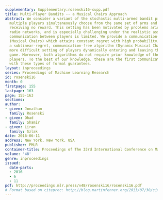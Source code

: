 ```yaml
---
supplementary: Supplementary:rosenski16-supp.pdf
title: Multi-Player Bandits -- a Musical Chairs Approach
abstract: We consider a variant of the stochastic multi-armed bandit problem, where
  multiple players simultaneously choose from the same set of arms and may collide,
  receiving no reward. This setting has been motivated by problems arising in cognitive
  radio networks, and is especially challenging under the realistic assumption that
  communication between players is limited. We provide a communication-free algorithm
  (Musical Chairs) which attains constant regret with high probability, as well as
  a sublinear-regret, communication-free algorithm (Dynamic Musical Chairs) for the
  more difficult setting of players dynamically entering and leaving throughout the
  game. Moreover, both algorithms do not require prior knowledge of the number of
  players. To the best of our knowledge, these are the first communication-free algorithms
  with these types of formal guarantees.
layout: inproceedings
series: Proceedings of Machine Learning Research
id: rosenski16
month: 0
firstpage: 155
lastpage: 163
page: 155-163
sections: 
author:
- given: Jonathan
  family: Rosenski
- given: Ohad
  family: Shamir
- given: Liran
  family: Szlak
date: 2016-06-11
address: New York, New York, USA
publisher: PMLR
container-title: Proceedings of The 33rd International Conference on Machine Learning
volume: '48'
genre: inproceedings
issued:
  date-parts:
  - 2016
  - 6
  - 11
pdf: http://proceedings.mlr.press/v48/rosenski16/rosenski16.pdf
# Format based on citeproc: http://blog.martinfenner.org/2013/07/30/citeproc-yaml-for-bibliographies/
---
```

